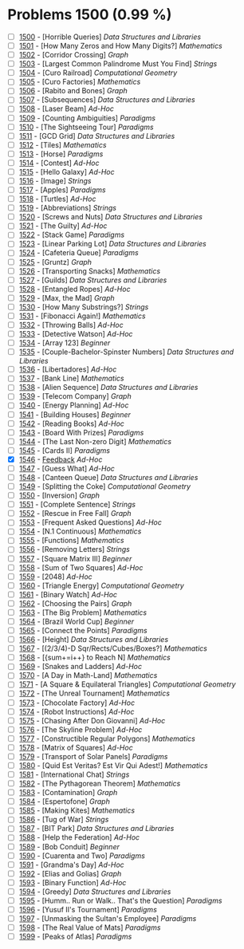 # Problems 1500 (0.99 %)


- [ ] [1500](https://www.beecrowd.com.br/judge/pt/problems/view/1500) - [Horrible Queries] *Data Structures and Libraries*
- [ ] [1501](https://www.beecrowd.com.br/judge/pt/problems/view/1501) - [How Many Zeros and How Many Digits?] *Mathematics*
- [ ] [1502](https://www.beecrowd.com.br/judge/pt/problems/view/1502) - [Corridor Crossing] *Graph*
- [ ] [1503](https://www.beecrowd.com.br/judge/pt/problems/view/1503) - [Largest Common Palindrome Must You Find] *Strings*
- [ ] [1504](https://www.beecrowd.com.br/judge/pt/problems/view/1504) - [Curo Railroad] *Computational Geometry*
- [ ] [1505](https://www.beecrowd.com.br/judge/pt/problems/view/1505) - [Curo Factories] *Mathematics*
- [ ] [1506](https://www.beecrowd.com.br/judge/pt/problems/view/1506) - [Rabito and Bones] *Graph*
- [ ] [1507](https://www.beecrowd.com.br/judge/pt/problems/view/1507) - [Subsequences] *Data Structures and Libraries*
- [ ] [1508](https://www.beecrowd.com.br/judge/pt/problems/view/1508) - [Laser Beam] *Ad-Hoc*
- [ ] [1509](https://www.beecrowd.com.br/judge/pt/problems/view/1509) - [Counting Ambiguities] *Paradigms*
- [ ] [1510](https://www.beecrowd.com.br/judge/pt/problems/view/1510) - [The Sightseeing Tour] *Paradigms*
- [ ] [1511](https://www.beecrowd.com.br/judge/pt/problems/view/1511) - [GCD Grid] *Data Structures and Libraries*
- [ ] [1512](https://www.beecrowd.com.br/judge/pt/problems/view/1512) - [Tiles] *Mathematics*
- [ ] [1513](https://www.beecrowd.com.br/judge/pt/problems/view/1513) - [Horse] *Paradigms*
- [ ] [1514](https://www.beecrowd.com.br/judge/pt/problems/view/1514) - [Contest] *Ad-Hoc*
- [ ] [1515](https://www.beecrowd.com.br/judge/pt/problems/view/1515) - [Hello Galaxy] *Ad-Hoc*
- [ ] [1516](https://www.beecrowd.com.br/judge/pt/problems/view/1516) - [Image] *Strings*
- [ ] [1517](https://www.beecrowd.com.br/judge/pt/problems/view/1517) - [Apples] *Paradigms*
- [ ] [1518](https://www.beecrowd.com.br/judge/pt/problems/view/1518) - [Turtles] *Ad-Hoc*
- [ ] [1519](https://www.beecrowd.com.br/judge/pt/problems/view/1519) - [Abbreviations] *Strings*
- [ ] [1520](https://www.beecrowd.com.br/judge/pt/problems/view/1520) - [Screws and Nuts] *Data Structures and Libraries*
- [ ] [1521](https://www.beecrowd.com.br/judge/pt/problems/view/1521) - [The Guilty] *Ad-Hoc*
- [ ] [1522](https://www.beecrowd.com.br/judge/pt/problems/view/1522) - [Stack Game] *Paradigms*
- [ ] [1523](https://www.beecrowd.com.br/judge/pt/problems/view/1523) - [Linear Parking Lot] *Data Structures and Libraries*
- [ ] [1524](https://www.beecrowd.com.br/judge/pt/problems/view/1524) - [Cafeteria Queue] *Paradigms*
- [ ] [1525](https://www.beecrowd.com.br/judge/pt/problems/view/1525) - [Gruntz] *Graph*
- [ ] [1526](https://www.beecrowd.com.br/judge/pt/problems/view/1526) - [Transporting Snacks] *Mathematics*
- [ ] [1527](https://www.beecrowd.com.br/judge/pt/problems/view/1527) - [Guilds] *Data Structures and Libraries*
- [ ] [1528](https://www.beecrowd.com.br/judge/pt/problems/view/1528) - [Entangled Ropes] *Ad-Hoc*
- [ ] [1529](https://www.beecrowd.com.br/judge/pt/problems/view/1529) - [Max, the Mad] *Graph*
- [ ] [1530](https://www.beecrowd.com.br/judge/pt/problems/view/1530) - [How Many Substrings?] *Strings*
- [ ] [1531](https://www.beecrowd.com.br/judge/pt/problems/view/1531) - [Fibonacci Again!] *Mathematics*
- [ ] [1532](https://www.beecrowd.com.br/judge/pt/problems/view/1532) - [Throwing Balls] *Ad-Hoc*
- [ ] [1533](https://www.beecrowd.com.br/judge/pt/problems/view/1533) - [Detective Watson] *Ad-Hoc*
- [ ] [1534](https://www.beecrowd.com.br/judge/pt/problems/view/1534) - [Array 123] *Beginner*
- [ ] [1535](https://www.beecrowd.com.br/judge/pt/problems/view/1535) - [Couple-Bachelor-Spinster Numbers] *Data Structures and Libraries*
- [ ] [1536](https://www.beecrowd.com.br/judge/pt/problems/view/1536) - [Libertadores] *Ad-Hoc*
- [ ] [1537](https://www.beecrowd.com.br/judge/pt/problems/view/1537) - [Bank Line] *Mathematics*
- [ ] [1538](https://www.beecrowd.com.br/judge/pt/problems/view/1538) - [Alien Sequence] *Data Structures and Libraries*
- [ ] [1539](https://www.beecrowd.com.br/judge/pt/problems/view/1539) - [Telecom Company] *Graph*
- [ ] [1540](https://www.beecrowd.com.br/judge/pt/problems/view/1540) - [Energy Planning] *Ad-Hoc*
- [ ] [1541](https://www.beecrowd.com.br/judge/pt/problems/view/1541) - [Building Houses] *Beginner*
- [ ] [1542](https://www.beecrowd.com.br/judge/pt/problems/view/1542) - [Reading Books] *Ad-Hoc*
- [ ] [1543](https://www.beecrowd.com.br/judge/pt/problems/view/1543) - [Board With Prizes] *Paradigms*
- [ ] [1544](https://www.beecrowd.com.br/judge/pt/problems/view/1544) - [The Last Non-zero Digit] *Mathematics*
- [ ] [1545](https://www.beecrowd.com.br/judge/pt/problems/view/1545) - [Cards II] *Paradigms*
- [x] [1546](https://www.beecrowd.com.br/judge/pt/problems/view/1546) - [Feedback](https://github.com/Luc4sguilherme/beecrowd/blob/master/problems/[1500-1599]/1546/code.js) *Ad-Hoc*
- [ ] [1547](https://www.beecrowd.com.br/judge/pt/problems/view/1547) - [Guess What] *Ad-Hoc*
- [ ] [1548](https://www.beecrowd.com.br/judge/pt/problems/view/1548) - [Canteen Queue] *Data Structures and Libraries*
- [ ] [1549](https://www.beecrowd.com.br/judge/pt/problems/view/1549) - [Splitting the Coke] *Computational Geometry*
- [ ] [1550](https://www.beecrowd.com.br/judge/pt/problems/view/1550) - [Inversion] *Graph*
- [ ] [1551](https://www.beecrowd.com.br/judge/pt/problems/view/1551) - [Complete Sentence] *Strings*
- [ ] [1552](https://www.beecrowd.com.br/judge/pt/problems/view/1552) - [Rescue in Free Fall] *Graph*
- [ ] [1553](https://www.beecrowd.com.br/judge/pt/problems/view/1553) - [Frequent Asked Questions] *Ad-Hoc*
- [ ] [1554](https://www.beecrowd.com.br/judge/pt/problems/view/1554) - [N.1 Continuous] *Mathematics*
- [ ] [1555](https://www.beecrowd.com.br/judge/pt/problems/view/1555) - [Functions] *Mathematics*
- [ ] [1556](https://www.beecrowd.com.br/judge/pt/problems/view/1556) - [Removing Letters] *Strings*
- [ ] [1557](https://www.beecrowd.com.br/judge/pt/problems/view/1557) - [Square Matrix III] *Beginner*
- [ ] [1558](https://www.beecrowd.com.br/judge/pt/problems/view/1558) - [Sum of Two Squares] *Ad-Hoc*
- [ ] [1559](https://www.beecrowd.com.br/judge/pt/problems/view/1559) - [2048] *Ad-Hoc*
- [ ] [1560](https://www.beecrowd.com.br/judge/pt/problems/view/1560) - [Triangle Energy] *Computational Geometry*
- [ ] [1561](https://www.beecrowd.com.br/judge/pt/problems/view/1561) - [Binary Watch] *Ad-Hoc*
- [ ] [1562](https://www.beecrowd.com.br/judge/pt/problems/view/1562) - [Choosing the Pairs] *Graph*
- [ ] [1563](https://www.beecrowd.com.br/judge/pt/problems/view/1563) - [The Big Problem] *Mathematics*
- [ ] [1564](https://www.beecrowd.com.br/judge/pt/problems/view/1564) - [Brazil World Cup] *Beginner*
- [ ] [1565](https://www.beecrowd.com.br/judge/pt/problems/view/1565) - [Connect the Points] *Paradigms*
- [ ] [1566](https://www.beecrowd.com.br/judge/pt/problems/view/1566) - [Height] *Data Structures and Libraries*
- [ ] [1567](https://www.beecrowd.com.br/judge/pt/problems/view/1567) - [(2/3/4)-D Sqr/Rects/Cubes/Boxes?] *Mathematics*
- [ ] [1568](https://www.beecrowd.com.br/judge/pt/problems/view/1568) - [{sum+=i++} to Reach N] *Mathematics*
- [ ] [1569](https://www.beecrowd.com.br/judge/pt/problems/view/1569) - [Snakes and Ladders] *Ad-Hoc*
- [ ] [1570](https://www.beecrowd.com.br/judge/pt/problems/view/1570) - [A Day in Math-Land] *Mathematics*
- [ ] [1571](https://www.beecrowd.com.br/judge/pt/problems/view/1571) - [A Square & Equilateral Triangles] *Computational Geometry*
- [ ] [1572](https://www.beecrowd.com.br/judge/pt/problems/view/1572) - [The Unreal Tournament] *Mathematics*
- [ ] [1573](https://www.beecrowd.com.br/judge/pt/problems/view/1573) - [Chocolate Factory] *Ad-Hoc*
- [ ] [1574](https://www.beecrowd.com.br/judge/pt/problems/view/1574) - [Robot Instructions] *Ad-Hoc*
- [ ] [1575](https://www.beecrowd.com.br/judge/pt/problems/view/1575) - [Chasing After Don Giovanni] *Ad-Hoc*
- [ ] [1576](https://www.beecrowd.com.br/judge/pt/problems/view/1576) - [The Skyline Problem] *Ad-Hoc*
- [ ] [1577](https://www.beecrowd.com.br/judge/pt/problems/view/1577) - [Constructible Regular Polygons] *Mathematics*
- [ ] [1578](https://www.beecrowd.com.br/judge/pt/problems/view/1578) - [Matrix of Squares] *Ad-Hoc*
- [ ] [1579](https://www.beecrowd.com.br/judge/pt/problems/view/1579) - [Transport of Solar Panels] *Paradigms*
- [ ] [1580](https://www.beecrowd.com.br/judge/pt/problems/view/1580) - [Quid Est Veritas? Est Vir Qui Adest!] *Mathematics*
- [ ] [1581](https://www.beecrowd.com.br/judge/pt/problems/view/1581) - [International Chat] *Strings*
- [ ] [1582](https://www.beecrowd.com.br/judge/pt/problems/view/1582) - [The Pythagorean Theorem] *Mathematics*
- [ ] [1583](https://www.beecrowd.com.br/judge/pt/problems/view/1583) - [Contamination] *Graph*
- [ ] [1584](https://www.beecrowd.com.br/judge/pt/problems/view/1584) - [Espertofone] *Graph*
- [ ] [1585](https://www.beecrowd.com.br/judge/pt/problems/view/1585) - [Making Kites] *Mathematics*
- [ ] [1586](https://www.beecrowd.com.br/judge/pt/problems/view/1586) - [Tug of War] *Strings*
- [ ] [1587](https://www.beecrowd.com.br/judge/pt/problems/view/1587) - [BIT Park] *Data Structures and Libraries*
- [ ] [1588](https://www.beecrowd.com.br/judge/pt/problems/view/1588) - [Help the Federation] *Ad-Hoc*
- [ ] [1589](https://www.beecrowd.com.br/judge/pt/problems/view/1589) - [Bob Conduit] *Beginner*
- [ ] [1590](https://www.beecrowd.com.br/judge/pt/problems/view/1590) - [Cuarenta and Two] *Paradigms*
- [ ] [1591](https://www.beecrowd.com.br/judge/pt/problems/view/1591) - [Grandma's Day] *Ad-Hoc*
- [ ] [1592](https://www.beecrowd.com.br/judge/pt/problems/view/1592) - [Elias and Golias] *Graph*
- [ ] [1593](https://www.beecrowd.com.br/judge/pt/problems/view/1593) - [Binary Function] *Ad-Hoc*
- [ ] [1594](https://www.beecrowd.com.br/judge/pt/problems/view/1594) - [Greedy] *Data Structures and Libraries*
- [ ] [1595](https://www.beecrowd.com.br/judge/pt/problems/view/1595) - [Humm.. Run or Walk.. That's the Question] *Paradigms*
- [ ] [1596](https://www.beecrowd.com.br/judge/pt/problems/view/1596) - [Yusuf II's Tournament] *Paradigms*
- [ ] [1597](https://www.beecrowd.com.br/judge/pt/problems/view/1597) - [Unmasking the Sultan's Employee] *Paradigms*
- [ ] [1598](https://www.beecrowd.com.br/judge/pt/problems/view/1598) - [The Real Value of Mats] *Paradigms*
- [ ] [1599](https://www.beecrowd.com.br/judge/pt/problems/view/1599) - [Peaks of Atlas] *Paradigms*